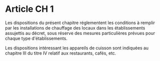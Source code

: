# Article CH 1

Les dispositions du présent chapitre réglementent les conditions à remplir par les installations de chauffage des locaux dans les établissements assujettis au décret, sous réserve des mesures particulières prévues pour chaque type d'établissements.

Les dispositions intéressant les appareils de cuisson sont indiquées au chapitre III du titre IV relatif aux restaurants, cafés, etc.
